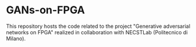 # GANs-on-FPGA
This repository hosts the code related to the project "Generative adversarial networks on FPGA" realized in collaboration with NECSTLab (Politecnico di Milano).
